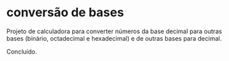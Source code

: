 # conversão de bases
Projeto de calculadora para converter números da base decimal para outras bases (binário, octadecimal e hexadecimal) e de outras bases para decimal.

Concluído.
